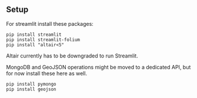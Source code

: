## Setup
For streamlit install these packages:
```shell
pip install streamlit
pip install streamlit-folium
pip install "altair<5"
```

Altair currently has to be downgraded to run Streamlit.

MongoDB and GeoJSON operations might be moved to a dedicated API, but for now install these here as well.


```shell
pip install pymongo
pip install geojson
```
